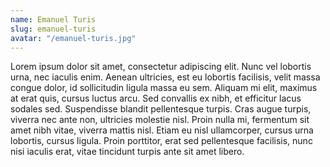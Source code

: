 ```yaml
---
name: Emanuel Turis
slug: emanuel-turis
avatar: "/emanuel-turis.jpg"
---
```


Lorem ipsum dolor sit amet, consectetur adipiscing elit. Nunc vel lobortis urna, nec iaculis enim. Aenean ultricies, est eu lobortis facilisis, velit massa congue dolor, id sollicitudin ligula massa eu sem. Aliquam mi elit, maximus at erat quis, cursus luctus arcu. Sed convallis ex nibh, et efficitur lacus sodales sed. Suspendisse blandit pellentesque turpis. Cras augue turpis, viverra nec ante non, ultricies molestie nisl. Proin nulla mi, fermentum sit amet nibh vitae, viverra mattis nisl. Etiam eu nisl ullamcorper, cursus urna lobortis, cursus ligula. Proin porttitor, erat sed pellentesque facilisis, nunc nisi iaculis erat, vitae tincidunt turpis ante sit amet libero.
